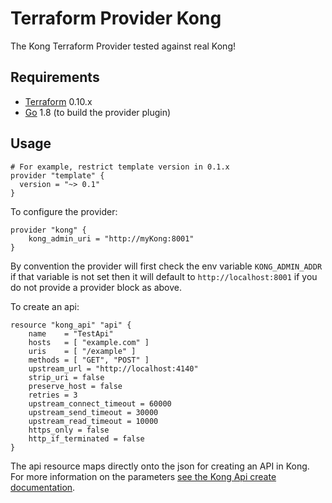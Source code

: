 Terraform Provider Kong
=======================
The Kong Terraform Provider tested against real Kong!

Requirements
------------

-	[Terraform](https://www.terraform.io/downloads.html) 0.10.x
-	[Go](https://golang.org/doc/install) 1.8 (to build the provider plugin)

Usage
---------------------

```
# For example, restrict template version in 0.1.x
provider "template" {
  version = "~> 0.1"
}
```


To configure the provider:
```hcl
provider "kong" {
    kong_admin_uri = "http://myKong:8001"
}
```

By convention the provider will first check the env variable `KONG_ADMIN_ADDR` if that variable is not set then it will default to `http://localhost:8001` if
you do not provide a provider block as above.

To create an api:
```hcl
resource "kong_api" "api" {
    name 	= "TestApi"
    hosts   = [ "example.com" ]
    uris 	= [ "/example" ]
    methods = [ "GET", "POST" ]
    upstream_url = "http://localhost:4140"
    strip_uri = false
    preserve_host = false
    retries = 3
    upstream_connect_timeout = 60000
    upstream_send_timeout = 30000
    upstream_read_timeout = 10000
    https_only = false
    http_if_terminated = false
}
```
The api resource maps directly onto the json for creating an API in Kong.  For more information on the parameters [see the Kong Api create documentation](https://getkong.org/docs/0.11.x/admin-api/#add-api).